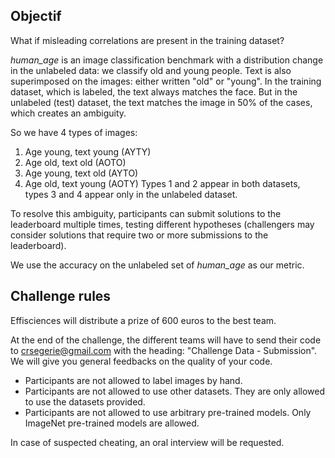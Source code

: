 ## Objectif

What if misleading correlations are present in the training dataset?

*human_age* is an image classification benchmark with a distribution change in the unlabeled data: we classify old and young people. Text is also superimposed on the images: either written "old" or "young".
In the training dataset, which is labeled, the text always matches the face.
But in the unlabeled (test) dataset, the text matches the image in 50% of the cases, which creates an ambiguity.

So we have 4 types of images:
1.  Age young, text young (AYTY)
2.  Age old, text old (AOTO)
3.  Age young, text old (AYTO)
4.  Age old, text young (AOTY)
Types 1 and 2 appear in both datasets, types 3 and 4 appear only in the unlabeled dataset.


To resolve this ambiguity, participants can submit solutions to the leaderboard multiple times, testing different hypotheses (challengers may consider solutions that require two or more submissions to the leaderboard).

We use the accuracy on the unlabeled set of *human_age* as our metric.

## Challenge rules

Effisciences will distribute a prize of 600 euros to the best team.

At the end of the challenge, the different teams will have to send their code to crsegerie@gmail.com with the heading: "Challenge Data - Submission". We will give you general feedbacks on the quality of your code.

- Participants are not allowed to label images by hand.
- Participants are not allowed to use other datasets. They are only allowed to use the datasets provided.
- Participants are not allowed to use arbitrary pre-trained models. Only ImageNet pre-trained models are allowed.

In case of suspected cheating, an oral interview will be requested.
